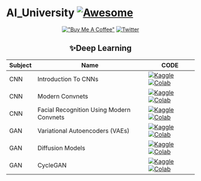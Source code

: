 # AI_University [![Awesome](https://awesome.re/badge.svg)](https://awesome.re)


<div align="center">

[!["Buy Me A Coffee"](https://www.buymeacoffee.com/assets/img/custom_images/orange_img.png)](https://www.buymeacoffee.com/sabahesaraY)
[![Twitter](https://img.shields.io/twitter/follow/sabahesaraki?style=social)](https://twitter.com/saba_hesaraki)

## ✨Deep Learning

|Subject|Name|CODE|
|---|---|---|
|CNN|Introduction To CNNs|[![Kaggle](https://kaggle.com/static/images/open-in-kaggle.svg)](https://www.kaggle.com/code/sabahesaraki/introduction-to-cnns) [![Colab](https://colab.research.google.com/assets/colab-badge.svg)](https://colab.research.google.com/drive/13ErkLg5FZHIbnUGZRkKlL-9WNCNQPIow)|
|CNN|Modern Convnets|[![Kaggle](https://kaggle.com/static/images/open-in-kaggle.svg)](https://www.kaggle.com/code/sabahesaraki/convnets) [![Colab](https://colab.research.google.com/assets/colab-badge.svg)](https://colab.research.google.com/github/saba99/AI_University/blob/master/Deep%20learning/NeuroMatch/CNN/Modern_Convnets.ipynb)|
|CNN|Facial Recognition Using Modern Convnets|[![Kaggle](https://kaggle.com/static/images/open-in-kaggle.svg)](https://www.kaggle.com/code/sabahesaraki/facial-recognition-with-convnets) [![Colab](https://colab.research.google.com/assets/colab-badge.svg)](https://colab.research.google.com/github/saba99/AI_University/blob/master/Deep%20learning/NeuroMatch/CNN/Facial_recognition_using_modern_convnets.ipynb)|
|GAN|Variational Autoencoders (VAEs)|[![Kaggle](https://kaggle.com/static/images/open-in-kaggle.svg)](https://www.kaggle.com/code/sabahesaraki/introduction-to-cnns) [![Colab](https://colab.research.google.com/assets/colab-badge.svg)](https://colab.research.google.com/github/saba99/AI_University/blob/master/Deep%20learning/NeuroMatch/GAN/Variational_Autoencoders_(VAEs).ipynb)|
|GAN|Diffusion Models|[![Kaggle](https://kaggle.com/static/images/open-in-kaggle.svg)](https://www.kaggle.com/code/sabahesaraki/convnets) [![Colab](https://colab.research.google.com/assets/colab-badge.svg)](https://colab.research.google.com/github/saba99/AI_University/blob/master/Deep%20learning/NeuroMatch/GAN/Diffusion_models.ipynb)|
|GAN|CycleGAN|[![Kaggle](https://kaggle.com/static/images/open-in-kaggle.svg)](https://www.kaggle.com/code/sabahesaraki/facial-recognition-with-convnets) [![Colab](https://colab.research.google.com/assets/colab-badge.svg)](https://colab.research.google.com/drive/13ErkLg5FZHIbnUGZRkKlL-9WNCNQPIow)|
